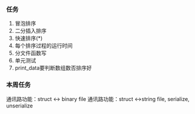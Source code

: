 ### 任务

1. 冒泡排序
2. 二分插入排序
3. 快速排序(*)
4. 每个排序过程的运行时间
5. 分文件函数写
6. 单元测试
7. print_data要判断数组数否排序好

### 本周任务
通讯路功能：struct <-> binary file
通讯路功能：struct <->string file, serialize, unserialize

